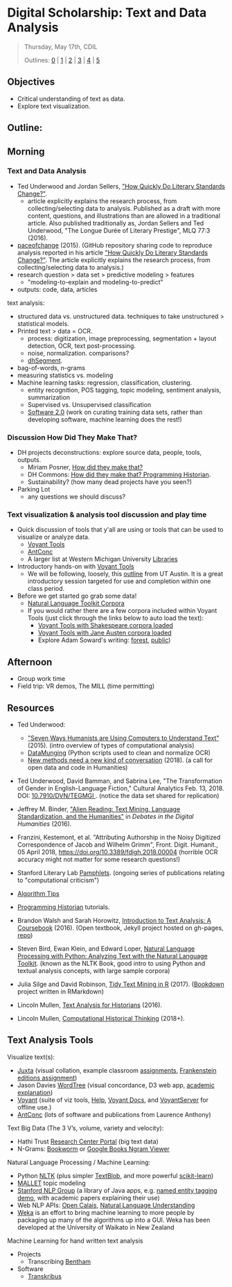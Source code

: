 # Digital Scholarship: Text and Data Analysis

> Thursday, May 17th, CDIL
> 
> Outlines: [0](day-0.md) | [1](day-1.md) | [2](day-2.md) | [3](day-3.md) | [4](day-4.md) | [5](day-5.md)

## Objectives

- Critical understanding of text as data.
- Explore text visualization.

## Outline: 

## Morning

### Text and Data Analysis 

- Ted Underwood and Jordan Sellers, ["How Quickly Do Literary Standards Change?"](https://figshare.com/articles/How_Quickly_Do_Literary_Standards_Change_/1418394). 
    - article explicitly explains the research process, from collecting/selecting data to analysis. Published as a draft with more content, questions, and illustrations than are allowed in a traditional article. Also published traditionally as, Jordan Sellers and Ted Underwood, "The Longue Durée of Literary Prestige", MLQ 77:3 (2016).
- [paceofchange](https://github.com/tedunderwood/paceofchange) (2015). (GitHub repository sharing code to reproduce analysis reported in his article ["How Quickly Do Literary Standards Change?"](https://figshare.com/articles/How_Quickly_Do_Literary_Standards_Change_/1418394). The article explicitly explains the research process, from collecting/selecting data to analysis.)
- research question > data set > predictive modeling > features
    - "modeling-to-explain and modeling-to-predict"
- outputs: code, data, articles

text analysis: 

- structured data vs. unstructured data. techniques to take unstructured > statistical models.
- Printed text > data = OCR. 
    - process: digitization, image preprocessing, segmentation + layout detection, OCR, text post-processing.
    - noise, normalization. comparisons? 
    - [dhSegment](https://dhlab-epfl.github.io/dhSegment/).
- bag-of-words, n-grams  
- measuring statistics vs. modeling 
- Machine learning tasks: regression, classification, clustering.
    - entity recognition, POS tagging, topic modeling, sentiment analysis, summarization
    - Supervised vs. Unsupervised classification
    - [Software 2.0](https://medium.com/@karpathy/software-2-0-a64152b37c35) (work on curating training data sets, rather than developing software, machine learning does the rest!)

### Discussion How Did They Make That? 

- DH projects deconstructions: explore source data, people, tools, outputs.
    - Miriam Posner, [How did they make that?](http://miriamposner.com/blog/how-did-they-make-that/) 
    - DH Commons: [How did they make that? Programming Historian](http://dhcommons.org/journal/issue-1/editorial-sustainability-and-open-peer-review-programming-historian).
    - Sustainability? (how many dead projects have you seen?)
- Parking Lot
    - any questions we should discuss?

### Text visualization & analysis tool discussion and play time

- Quick discussion of tools that y'all are using or tools that can be used to visualize or analyze data.
    - [Voyant Tools](https://voyant-tools.org/)
    - [AntConc](http://www.laurenceanthony.net/)
    - A larger list at Western Michigan University [Libraries](http://libguides.wmich.edu/digitalhumanities/tools)
- Introductory hands-on with [Voyant Tools](https://voyant-tools.org/)
    - We will be following, loosely, this  [outline](https://www.dwrl.utexas.edu/2016/11/29/voyant-for-text-analysis/) from UT Austin. It is a great introductory session targeted for use and completion within one class period. 
- Before we get started go grab some data!
    - [Natural Language Toolkit Corpora](http://www.nltk.org/nltk_data/)
    - If you would rather there are a few corpora included within Voyant Tools (just click through the links below to auto load the text):    
        - [Voyant Tools with Shakespeare corpora loaded](http://voyant-tools.org/?corpus=shakespeare)
        - [Voyant Tools with Jane Austen corpora loaded](http://voyant-tools.org/?corpus=austen)
        - Explore Adam Soward's writing: [forest](http://voyant-tools.org/?corpus=ad9d4fbe072d540cfc40e0ce9206c9c7&panels=cirrus,reader,trends,summary,contexts), [public](http://voyant-tools.org/?corpus=9201a8d973ae5b0fb618eda9e762d4ae&panels=cirrus,reader,trends,summary,contexts))

## Afternoon

- Group work time
- Field trip: VR demos, The MILL (time permitting)

## Resources 

- Ted Underwood: 
    - ["Seven Ways Humanists are Using Computers to Understand Text"](https://tedunderwood.com/2015/06/04/seven-ways-humanists-are-using-computers-to-understand-text/) (2015). (intro overview of types of computational analysis)
    - [DataMunging](https://github.com/tedunderwood/DataMunging) (Python scripts used to clean and normalize OCR)
    - [New methods need a new kind of conversation](https://tedunderwood.com/2018/02/28/raising-the-standards-for-computation-in-the-humanities/) (2018). (a call for open data and code in Humanities)
- Ted Underwood, David Bamman, and Sabrina Lee, "The Transformation of Gender in English-Language Fiction," Cultural Analytics Feb. 13, 2018. DOI: [10.7910/DVN/TEGMGI ](http://doi.org/10.22148/16.019). (notice the data set shared for replication)
- Jeffrey M. Binder, ["Alien Reading: Text Mining, Language Standardization, and the Humanities"](http://dhdebates.gc.cuny.edu/debates/text/69) in *Debates in the Digital Humanities* (2016).
- Franzini, Kestemont, et al. "Attributing Authorship in the Noisy Digitized Correspondence of Jacob and Wilhelm Grimm", Front. Digit. Humanit., 05 April 2018, https://doi.org/10.3389/fdigh.2018.00004 (horrible OCR accuracy might not matter for some research questions!)
- Stanford Literary Lab [Pamphlets](http://litlab.stanford.edu/pamphlets/). (ongoing series of publications relating to "computational criticism")

- [Algorithm Tips](http://algorithmtips.org/)
- [Programming Historian](http://programminghistorian.org/) tutorials.
- Brandon Walsh and Sarah Horowitz, [Introduction to Text Analysis: A Coursebook](http://walshbr.com/textanalysiscoursebook/) (2016). (Open textbook, Jekyll project hosted on gh-pages, [repo](https://github.com/walshbr/textanalysiscoursebook))
- Steven Bird, Ewan Klein, and Edward Loper, [Natural Language Processing with Python: Analyzing Text with the Natural Language Toolkit](http://www.nltk.org/book/). (known as the NLTK Book, good intro to using Python and textual analysis concepts, with large sample corpora)
- Julia Silge and David Robinson, [Tidy Text Mining in R](http://tidytextmining.com/) (2017). ([Bookdown](https://bookdown.org/) project written in RMarkdown)
- Lincoln Mullen, [Text Analysis for Historians](http://lincolnmullen.com/courses/text-analysis.2016/) (2016).
- Lincoln Mullen, [Computational Historical Thinking](http://dh-r.lincolnmullen.com/index.html) (2018+).

## Text Analysis Tools

Visualize text(s):

- [Juxta](http://juxtacommons.org/) (visual collation, example classroom [assignments](http://www.juxtasoftware.org/using-juxta-in-the-classroom-scholars-lab-presentation/), [Frankenstein editions assignment](https://mla.hcommons.org/?get_group_doc=387/1420320643-Bninski.notesforMLACommons.pdf))
- Jason Davies [WordTree](https://www.jasondavies.com/wordtree/) (visual concordance, D3 web app, [academic explanation](http://hint.fm/projects/wordtree/))
- [Voyant](http://voyant-tools.org/) (suite of viz tools, [Help](http://voyant-tools.org/docs/#!/guide/start), [Voyant Docs](http://docs.voyant-tools.org/), and [VoyantServer](https://github.com/sgsinclair/VoyantServer) for offline use.)
- [AntConc](http://www.laurenceanthony.net/software/antconc/) (lots of software and publications from Laurence Anthony)

Text Big Data (The 3 V’s, volume, variety and velocity): 

- Hathi Trust [Research Center Portal](https://sharc.hathitrust.org/) (big text data)
- N-Grams: [Bookworm](https://bookworm.htrc.illinois.edu/develop/) or [Google Books Ngram Viewer](https://books.google.com/ngrams)

Natural Language Processing / Machine Learning:

- Python [NLTK](http://www.nltk.org/) (plus simpler [TextBlob](https://textblob.readthedocs.io/en/dev/), and more powerful [scikit-learn](http://scikit-learn.org/stable/index.html))
- [MALLET](http://mallet.cs.umass.edu/index.php) topic modeling
- [Stanford NLP Group](http://nlp.stanford.edu/software/) (a library of Java apps, e.g. [named entity tagging demo](http://nlp.stanford.edu:8080/ner/), with academic papers explaining their use)
- Web NLP APIs: [Open Calais](http://www.opencalais.com/), [Natural Language Understanding](https://www.ibm.com/watson/developercloud/natural-language-understanding.html)
- [Weka](https://www.cs.waikato.ac.nz/ml/index.html) is an effort to bring machine learning to more people by packaging up many of the algorithms up into a GUI. Weka has been developed at the University of Waikato in New Zealand

Machine Learning for hand written text analysis
- Projects
    - Transcribing [Bentham](https://blogs.ucl.ac.uk/transcribe-bentham/)
- Software
    - [Transkribus](https://transkribus.eu/Transkribus/)

